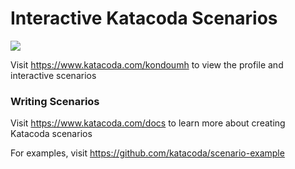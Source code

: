 # Interactive Katacoda Scenarios

[![](http://shields.katacoda.com/katacoda/kondoumh/count.svg)](https://www.katacoda.com/kondoumh "Get your profile on Katacoda.com")

Visit https://www.katacoda.com/kondoumh to view the profile and interactive scenarios

### Writing Scenarios
Visit https://www.katacoda.com/docs to learn more about creating Katacoda scenarios

For examples, visit https://github.com/katacoda/scenario-example

